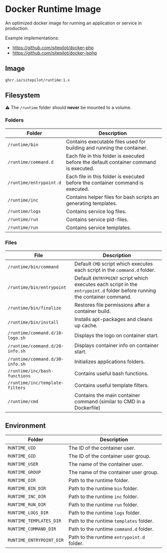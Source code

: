 # Docker Runtime Image

An optimized docker image for running an application or service in production.

Example implementations:

* https://github.com/sitepilot/docker-php
* https://github.com/sitepilot/docker-lsphp

## Image

```
ghcr.io/sitepilot/runtime:1.x
```

## Filesystem

⚠️ The `/runtime` folder should **never** be mounted to a volume.

### Folders

| Folder                  | Description                                                                            |
|-------------------------|----------------------------------------------------------------------------------------|
| `/runtime/bin`          | Contains executable files used for building and running the container.                 |
| `/runtime/command.d`    | Each file in this folder is executed before the default container command is executed. |
| `/runtime/entrypoint.d` | Each file in this folder is executed before the container command is executed.         |
| `/runtime/inc`          | Contains helper files for bash scripts an generating templates.                        |
| `/runtime/logs`         | Contains service log files.                                                            |
| `/runtime/run`          | Contains service pid-files.                                                            |
| `/runtime/run`          | Contains service templates.                                                            |

### Files

| File                            | Description                                                                                                               |
|---------------------------------|---------------------------------------------------------------------------------------------------------------------------|
| `/runtime/bin/command`          | Default `CMD` script which executes each script in the `command.d` folder.                                                |
| `/runtime/bin/entrypoint`       | Default `ENTRYPOINT` script which executes each script in the `entrypoint.d` folder before running the container command. |
| `/runtime/bin/finalize`         | Restores file permissions after a container build.                                                                        |
| `/runtime/bin/install`          | Installs apt-packages and cleans up cache.                                                                                |
| `/runtime/command.d/10-logo.sh` | Displays the logo on container start.                                                                                     |
| `/runtime/command.d/20-info.sh` | Displays container info on container start.                                                                               |
| `/runtime/command.d/30-info.sh` | Initializes applications folders.                                                                                         |
| `/runtime/inc/bash-functions`   | Contains useful bash functions.                                                                                           |
| `/runtime/inc/template-filters` | Contains useful template filters.                                                                                         |
| `/runtime/cmd`                  | Contains the main container command (similar to CMD in a Dockerfile)                                                      |

## Environment

| Folder                   | Description                                |
|--------------------------|--------------------------------------------|
| `RUNTIME_UID`            | The ID of the container user.              |
| `RUNTIME_GID`            | The ID of the container user group.        |
| `RUNTIME_USER`           | The name of the container user.            |
| `RUNTIME_GROUP`          | The name of the container user group.      |
| `RUNTIME_DIR`            | Path to the runtime folder.                |
| `RUNTIME_BIN_DIR`        | Path to the runtime `bin` folder.          |
| `RUNTIME_INC_DIR`        | Path to the runtime `inc` folder.          |
| `RUNTIME_RUN_DIR`        | Path to the runtime `run` folder.          |
| `RUNTIME_LOGS_DIR`       | Path to the runtime `logs` folder.         |
| `RUNTIME_TEMPLATES_DIR`  | Path to the runtime `templates` folder.    |
| `RUNTIME_COMMAND_DIR`    | Path to the runtime `command.d` folder.    |
| `RUNTIME_ENTRYPOINT_DIR` | Path to the runtime `entrypoint.d` folder. |
